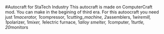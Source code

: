#Autocraft for StaTech Industry
This autocraft is made on ComputerCraft mod. You can make in the begining of third era. For this autoocraft you need just 1*macerator, 1*compressor, 1*cutting_machine, 2*assemblers, 1*wiremill, 1*polarizer, 1*mixer, 1*electric furnace, 1*alloy smelter, 1*computer, 1*turtle, 20*monitors

